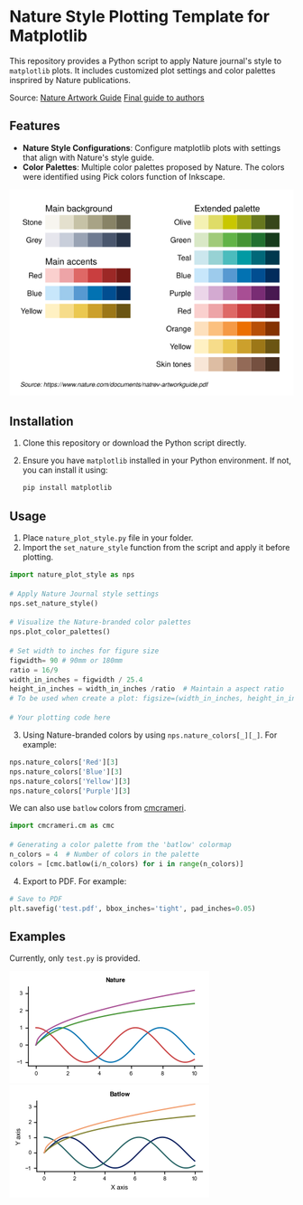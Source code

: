 
# Nature Style Plotting Template for Matplotlib

This repository provides a Python script to apply Nature journal's style to `matplotlib` plots. It includes customized plot settings and color palettes insprired by Nature publications.

Source: [Nature Artwork Guide](https://www.nature.com/documents/natrev-artworkguide.pdf) [Final guide to authors](https://www.nature.com/documents/Final_guide_to_authors.pdf)

## Features

- **Nature Style Configurations**: Configure matplotlib plots with settings that align with Nature's style guide.
- **Color Palettes**: Multiple color palettes proposed by Nature. The colors were identified using Pick colors function of Inkscape.

![Nature-branded colour palette](ncp.svg)

## Installation

1. Clone this repository or download the Python script directly.
2. Ensure you have `matplotlib` installed in your Python environment. If not, you can install it using:

   ```bash
   pip install matplotlib
   ```

## Usage

1. Place `nature_plot_style.py` file in your folder.
2. Import the `set_nature_style` function from the script and apply it before plotting.

```python
import nature_plot_style as nps  

# Apply Nature Journal style settings
nps.set_nature_style()

# Visualize the Nature-branded color palettes
nps.plot_color_palettes()

# Set width to inches for figure size
figwidth= 90 # 90mm or 180mm
ratio = 16/9
width_in_inches = figwidth / 25.4
height_in_inches = width_in_inches /ratio  # Maintain a aspect ratio
# To be used when create a plot: figsize=(width_in_inches, height_in_inches)

# Your plotting code here
```

3. Using Nature-branded colors by using `nps.nature_colors[_][_]`. For example:

```python
nps.nature_colors['Red'][3]
nps.nature_colors['Blue'][3]
nps.nature_colors['Yellow'][3]
nps.nature_colors['Purple'][3]
```

We can also use `batlow` colors from [cmcrameri](https://pypi.org/project/cmcrameri/).

```python
import cmcrameri.cm as cmc

# Generating a color palette from the 'batlow' colormap
n_colors = 4  # Number of colors in the palette
colors = [cmc.batlow(i/n_colors) for i in range(n_colors)]
```

4. Export to PDF. For example:

```python
# Save to PDF
plt.savefig('test.pdf', bbox_inches='tight', pad_inches=0.05)
```

## Examples

Currently, only `test.py` is provided.

![Nature](test.png)
![Batlow](batlow.png)